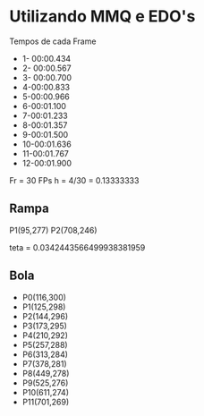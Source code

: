# Utilizando MMQ e EDO's

Tempos de cada Frame
* 1- 00:00.434
* 2- 00:00.567
* 3- 00:00.700
* 4-00:00.833
* 5-00:00.966
* 6-00:01.100
* 7-00:01.233
* 8-00:01.357
* 9-00:01.500
* 10-00:01.636
* 11-00:01.767
* 12-00:01.900

Fr = 30 FPs
h = 4/30 = 0.13333333

## Rampa

P1(95,277)
P2(708,246)

teta = 0.0342443566499938381959

## Bola

* P0(116,300)
* P1(125,298)
* P2(144,296)
* P3(173,295)
* P4(210,292)
* P5(257,288)
* P6(313,284)
* P7(378,281)
* P8(449,278)
* P9(525,276)
* P10(611,274)
* P11(701,269)


